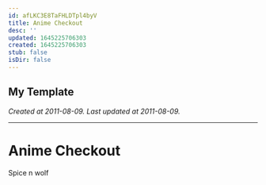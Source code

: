 ```yaml
---
id: afLKC3E8TaFHLDTpl4byV
title: Anime Checkout
desc: ''
updated: 1645225706303
created: 1645225706303
stub: false
isDir: false
---
```

My Template
---

_Created at 2011-08-09._
_Last updated at 2011-08-09._




---

# Anime Checkout


Spice n wolf

